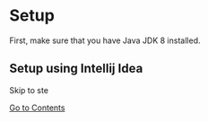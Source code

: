# Setup


First, make sure that you have Java JDK 8 installed. 


## Setup using Intellij Idea

Skip to ste





[Go to Contents](index.md)
